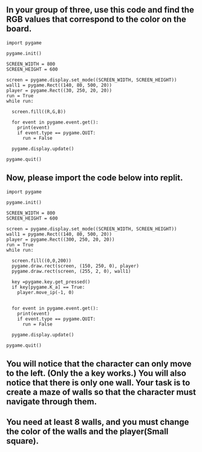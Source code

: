 ## In your group of three, use this code and find the RGB values that correspond to the color on the board. 

```
import pygame

pygame.init()

SCREEN_WIDTH = 800
SCREEN_HEIGHT = 600

screen = pygame.display.set_mode((SCREEN_WIDTH, SCREEN_HEIGHT))
wall1 = pygame.Rect((140, 80, 500, 20))
player = pygame.Rect((30, 250, 20, 20))
run = True
while run:

  screen.fill((R,G,B))

  for event in pygame.event.get():
    print(event)
    if event.type == pygame.QUIT:
      run = False

  pygame.display.update()

pygame.quit()
```

## Now, please import the code below into replit. 

```
import pygame

pygame.init()

SCREEN_WIDTH = 800
SCREEN_HEIGHT = 600

screen = pygame.display.set_mode((SCREEN_WIDTH, SCREEN_HEIGHT))
wall1 = pygame.Rect((140, 80, 500, 20))
player = pygame.Rect((300, 250, 20, 20))
run = True
while run:
  
  screen.fill((0,0,200))
  pygame.draw.rect(screen, (150, 250, 0), player)
  pygame.draw.rect(screen, (255, 2, 0), wall1)
  
  key =pygame.key.get_pressed()
  if key[pygame.K_a] == True:
    player.move_ip(-1, 0)
 
    
  for event in pygame.event.get():
    print(event)
    if event.type == pygame.QUIT:
      run = False

  pygame.display.update()

pygame.quit()
```

## You will notice that the character can only move to the left. (Only the a key works.) You will also notice that there is only one wall. Your task is to create a maze of walls so that the character must navigate through them.  
## You need at least 8 walls, and you must change the color of the walls and the player(Small square). 








